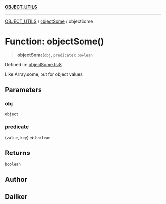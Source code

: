 [**OBJECT_UTILS**](../../README.md)

***

[OBJECT_UTILS](../../README.md) / [objectSome](../README.md) / objectSome

# Function: objectSome()

> **objectSome**(`obj`, `predicate`): `boolean`

Defined in: [objectSome.ts:8](https://github.com/dailker/everyutil/blob/b7f22b082046077d9fa17a48e94d4c255288033b/src/object/objectSome.ts#L8)

Like Array.some, but for object values.

## Parameters

### obj

`object`

### predicate

(`value`, `key`) => `boolean`

## Returns

`boolean`

## Author

## Dailker
